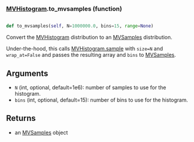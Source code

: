 ### [MVHistogram](MVHistogram.md).to_mvsamples (function)


```py

def to_mvsamples(self, N=1000000.0, bins=15, range=None)

```



Convert the [MVHistogram](MVHistogram.md) distribution to an [MVSamples](MVSamples.md) distribution.

Under-the-hood, this calls [MVHistogram.sample](MVHistogram.sample.md) with `size=N` and `wrap_at=False`
and passes the resulting array and `bins` to [MVSamples](MVSamples.md).

Arguments
-----------
* `N` (int, optional, default=1e6): number of samples to use for
    the histogram.
* `bins` (int, optional, default=15): number of bins to use for the
    histogram.

Returns
--------
* an [MVSamples](MVSamples.md) object

